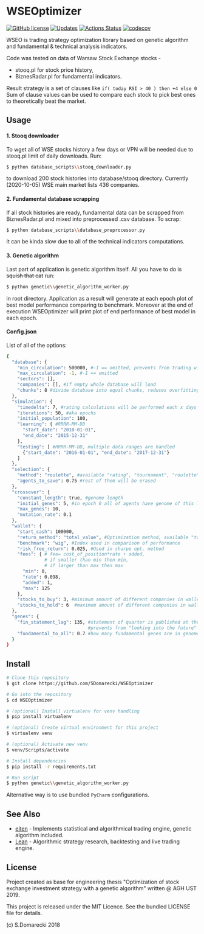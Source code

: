 # WSEOptimizer

[![GitHub license](https://img.shields.io/github/license/Naereen/StrapDown.js.svg)](https://github.com/Naereen/StrapDown.js/blob/master/LICENSE)
[![Updates](https://pyup.io/repos/github/SDomarecki/WSEOptimizer/shield.svg)](https://pyup.io/repos/github/SDomarecki/WSEOptimizer/)
[![Actions Status](https://github.com/SDomarecki/WSEOptimizer/workflows/Python%20application/badge.svg)](https://github.com/SDomarecki/WSEOptimizer/actions)
[![codecov](https://codecov.io/gh/SDomarecki/WSEOptimizer/branch/master/graph/badge.svg?token=8CB84LZK43)](https://codecov.io/gh/SDomarecki/WSEOptimizer)

WSEO is trading strategy optimization library based on genetic algorithm and fundamental & technical analysis indicators.

Code was tested on data of Warsaw Stock Exchange stocks -
- stooq.pl for stock price history,
- BiznesRadar.pl for fundamental indicators.

Result strategy is a set of clauses like `if( today RSI > 40 ) then +4 else 0`\
Sum of clause values can be used to compare each stock to pick best ones to theoretically beat the market.

## Usage

#### 1. Stooq downloader
To wget all of WSE stocks history a few days or VPN will be needed due to stooq.pl limit of daily downloads.
Run:
```bash
$ python database_scripts\\stooq_downloader.py
```
to download 200 stock histories into database/stooq directory.
Currently (2020-10-05) WSE main market lists 436 companies.

#### 2. Fundamental database scrapping

If all stock histories are ready, fundamental data can be scrapped from BiznesRadar.pl and mixed into preprocessed .csv database.
To scrap:
```bash
$ python database_scripts\\database_preprocessor.py
```
It can be kinda slow due to all of the technical indicators computations.

#### 3. Genetic algorithm
Last part of application is genetic algorithm itself.
All you have to do is ~~squish that cat~~ run:
```bash
$ python genetic\\genetic_algorithm_worker.py
```
in root directory.
Application as a result will generate at each epoch plot of best model performance comparing to benchmark.
Moreover at the end of execution WSEOptimizer will print plot of end performance of best model in each epoch.

#### Config.json
List of all of the options:
```bash
{
  "database": {
    "min_circulation": 500000, #-1 == omitted, prevents from trading with penny stocks-like companies
    "max_circulation": -1, #-1 == omitted
    "sectors": [],
    "companies": [], #if empty whole database will load
    "chunks": 8 #divide database into equal chunks, reduces overfitting
  },
  "simulation": {
    "timedelta": 7, #rating calculations will be performed each x days
    "iterations": 50, #aka epochs
    "initial_population": 100,
    "learning": { #RRRR-MM-DD
      "start_date": "2010-01-01",
      "end_date": "2015-12-31"
    },
    "testing": [ #RRRR-MM-DD, multiple data ranges are handled
      {"start_date": "2016-01-01", "end_date": "2017-12-31"}
    ]
  },
  "selection": {
    "method": "roulette", #available "rating", "tournament", "roulette"
    "agents_to_save": 0.75 #rest of them will be erased
  },
  "crossover": {
    "constant_length": true, #genome length
    "initial_genes": 5, #in epoch 0 all of agents have genome of this length
    "max_genes": 10,
    "mutation_rate": 0.1
  },
  "wallet": {
    "start_cash": 100000,
    "return_method": "total_value", #Optimization method, available "total_value" & "sharpe"
    "benchmark": "wig", #Index used in comparison of performance
    "risk_free_return": 0.025, #Used in sharpe opt. method
    "fees": { # fee= cost_of_position*rate + added,
              # if smaller than min then min,
              # if larger than max then max
      "min": 0,
      "rate": 0.098,
      "added": 1,
      "max": 125
    },
    "stocks_to_buy": 3, #minimum amount of different companies in wallet
    "stocks_to_hold": 6  #maximum amount of different companies in wallet
  },
  "genes": {
    "fin_statement_lag": 135, #statement of quarter is published at the end of quarter plus x days
                              #prevents from "looking into the future"
    "fundamental_to_all": 0.7 #how many fundamental genes are in genome, from 0.0 to 1.0
  }
}
```
## Install

```bash
# Clone this repository
$ git clone https://github.com/SDomarecki/WSEOptimizer

# Go into the repository
$ cd WSEOptimizer

# (optional) Install virtualenv for venv handling
$ pip install virtualenv

# (optional) Create virtual environment for this project
$ virtualenv venv

# (optional) Activate new venv
$ venv/Scripts/activate

# Install dependencies
$ pip install -r requirements.txt

# Run script
$ python genetic\\genetic_algorithm_worker.py
```

Alternative way is to use bundled `PyCharm` configurations.

## See Also

- [eiten](https://github.com/tradytics/eiten) - Implements statistical and algorithmical trading engine, genetic algorithm included.
- [Lean](https://github.com/QuantConnect/Lean) - Algorithmic strategy research, backtesting and live trading engine.

## License

Project created as base for engineering thesis "Optimization of stock exchange investment strategy with a genetic algorithm" written @ AGH UST 2019.

This project is released under the MIT Licence. See the bundled LICENSE file for details.

(c) S.Domarecki 2018
